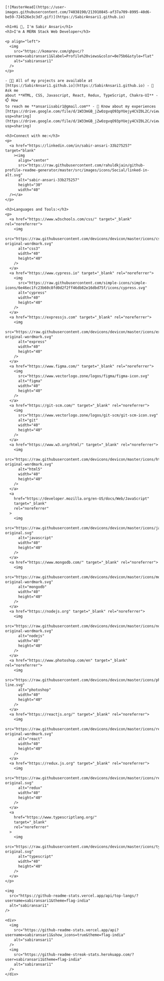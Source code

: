     [![MasterHead](https://user-images.githubusercontent.com/74038190/213910845-af37a709-8995-40d6-be59-724526e3c3d7.gif)](https://SabirAnsari1.github.io)

    <h1>Hi 👋, I'm Sabir Ansari</h1>
    <h3>I'm A MERN Stack Web Developer</h3>

    <p align="left">
      <img
        src="https://komarev.com/ghpvc/?username=sabiransari1&label=Profile%20views&color=0e75b6&style=flat"
        alt="sabiransari1"
      />
    </p>

    - 👨‍💻 All of my projects are available at
    [https://SabirAnsari1.github.io](https://SabirAnsari1.github.io) - 💬 Ask me
    about **HTML, CSS, Javascript, React, Redux, TypeScript, Chakra-UI** - 📫 How
    to reach me **ansariisabir1@gmail.com** - 📄 Know about my experiences
    [https://drive.google.com/file/d/1W33mGB_jZwOzgvqO93pYUejy4CVZ0L2C/view?usp=sharing](https://drive.google.com/file/d/1W33mGB_jZwOzgvqO93pYUejy4CVZ0L2C/view?usp=sharing)

    <h3>Connect with me:</h3>
    <p>
      <a href="https://linkedin.com/in/sabir-ansari-33b275257" target="blank"
        ><img
          align="center"
          src="https://raw.githubusercontent.com/rahuldkjain/github-profile-readme-generator/master/src/images/icons/Social/linked-in-alt.svg"
          alt="sabir-ansari-33b275257"
          height="30"
          width="40"
      /></a>
    </p>

    <h3>Languages and Tools:</h3>
    <p>
      <a href="https://www.w3schools.com/css/" target="_blank" rel="noreferrer">
        <img
          src="https://raw.githubusercontent.com/devicons/devicon/master/icons/css3/css3-original-wordmark.svg"
          alt="css3"
          width="40"
          height="40"
        />
      </a>
      <a href="https://www.cypress.io" target="_blank" rel="noreferrer">
        <img
          src="https://raw.githubusercontent.com/simple-icons/simple-icons/6e46ec1fc23b60c8fd0d2f2ff46db82e16dbd75f/icons/cypress.svg"
          alt="cypress"
          width="40"
          height="40"
        />
      </a>
      <a href="https://expressjs.com" target="_blank" rel="noreferrer">
        <img
          src="https://raw.githubusercontent.com/devicons/devicon/master/icons/express/express-original-wordmark.svg"
          alt="express"
          width="40"
          height="40"
        />
      </a>
      <a href="https://www.figma.com/" target="_blank" rel="noreferrer">
        <img
          src="https://www.vectorlogo.zone/logos/figma/figma-icon.svg"
          alt="figma"
          width="40"
          height="40"
        />
      </a>
      <a href="https://git-scm.com/" target="_blank" rel="noreferrer">
        <img
          src="https://www.vectorlogo.zone/logos/git-scm/git-scm-icon.svg"
          alt="git"
          width="40"
          height="40"
        />
      </a>
      <a href="https://www.w3.org/html/" target="_blank" rel="noreferrer">
        <img
          src="https://raw.githubusercontent.com/devicons/devicon/master/icons/html5/html5-original-wordmark.svg"
          alt="html5"
          width="40"
          height="40"
        />
      </a>
      <a
        href="https://developer.mozilla.org/en-US/docs/Web/JavaScript"
        target="_blank"
        rel="noreferrer"
      >
        <img
          src="https://raw.githubusercontent.com/devicons/devicon/master/icons/javascript/javascript-original.svg"
          alt="javascript"
          width="40"
          height="40"
        />
      </a>
      <a href="https://www.mongodb.com/" target="_blank" rel="noreferrer">
        <img
          src="https://raw.githubusercontent.com/devicons/devicon/master/icons/mongodb/mongodb-original-wordmark.svg"
          alt="mongodb"
          width="40"
          height="40"
        />
      </a>
      <a href="https://nodejs.org" target="_blank" rel="noreferrer">
        <img
          src="https://raw.githubusercontent.com/devicons/devicon/master/icons/nodejs/nodejs-original-wordmark.svg"
          alt="nodejs"
          width="40"
          height="40"
        />
      </a>
      <a href="https://www.photoshop.com/en" target="_blank" rel="noreferrer">
        <img
          src="https://raw.githubusercontent.com/devicons/devicon/master/icons/photoshop/photoshop-line.svg"
          alt="photoshop"
          width="40"
          height="40"
        />
      </a>
      <a href="https://reactjs.org/" target="_blank" rel="noreferrer">
        <img
          src="https://raw.githubusercontent.com/devicons/devicon/master/icons/react/react-original-wordmark.svg"
          alt="react"
          width="40"
          height="40"
        />
      </a>
      <a href="https://redux.js.org" target="_blank" rel="noreferrer">
        <img
          src="https://raw.githubusercontent.com/devicons/devicon/master/icons/redux/redux-original.svg"
          alt="redux"
          width="40"
          height="40"
        />
      </a>
      <a
        href="https://www.typescriptlang.org/"
        target="_blank"
        rel="noreferrer"
      >
        <img
          src="https://raw.githubusercontent.com/devicons/devicon/master/icons/typescript/typescript-original.svg"
          alt="typescript"
          width="40"
          height="40"
        />
      </a>
    </p>

    <img
      src="https://github-readme-stats.vercel.app/api/top-langs/?username=sabiransari1&theme=flag-india"
      alt="sabiransari1"
    />

    <div>
      <img
        src="https://github-readme-stats.vercel.app/api?username=sabiransari1&show_icons=true&theme=flag-india"
        alt="sabiransari1"
      />
      <img
        src="https://github-readme-streak-stats.herokuapp.com/?user=sabiransari1&theme=flag-india"
        alt="sabiransari1"
      />
    </div>
